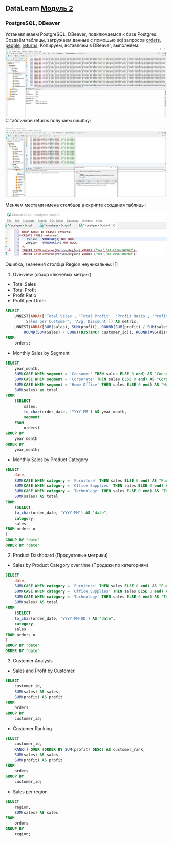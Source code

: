 ## DataLearn [Модуль 2](https://github.com/Data-Learn/data-engineering/blob/master/DE-101%20Modules/Module02/readme.md)
### PostgreSQL, DBeaver
Устанавливаем PostgreSQL, DBeaver, подключаемся к базе Postgres.
Создаём таблицы, загружаем данные с помощью sql запросов [orders](https://github.com/Data-Learn/data-engineering/blob/master/DE-101%20Modules/Module02/DE%20-%20101%20Lab%202.1/orders.sql), [people](https://github.com/Data-Learn/data-engineering/blob/master/DE-101%20Modules/Module02/DE%20-%20101%20Lab%202.1/people.sql), [returns](https://github.com/Data-Learn/data-engineering/blob/master/DE-101%20Modules/Module02/DE%20-%20101%20Lab%202.1/returns.sql).
Копируем, вставляем в DBeaver, выполняем.  
![(https://github.com/ehperminute/DE-101/blob/main/Module2/returns_error.jpg)](https://github.com/ehperminute/DE-101/blob/main/Module2/images/orders_dbeaver.jpg)
С табличкой returns получаем ошибку: 
  
![](https://github.com/ehperminute/DE-101/blob/main/Module2/images/returns_error.jpg)

Меняем местами имена столбцов в скрипте создания таблицы:
  
  ![](https://github.com/ehperminute/DE-101/blob/main/Module2/images/returns_edit.jpg)

Ошибка, значения столбца Region неуникальны:
![]
1. Overview (обзор ключевых метрик)
- Total Sales
- Total Profit
- Profit Ratio
- Profit per Order
```sql
SELECT 
	UNNEST(ARRAY['Total Sales', 'Total Profit', 'Profit Ratio', 'Profit per Order', 
		'Sales per Customer', 'Avg. Discount']) AS metric,
	UNNEST(ARRAY[SUM(sales), SUM(profit), ROUND(SUM(profit) / SUM(sales) * 100, 2), SUM(profit) / COUNT(DISTINCT order_id), 
		ROUND(SUM(Sales) / COUNT(DISTINCT customer_id)), ROUND(AVG(discount) * 100, 2)]) AS value
FROM
	orders;
```
- Monthly Sales by Segment
 
```sql
SELECT
	year_month,
	SUM(CASE WHEN segment = 'Consumer' THEN sales ELSE 0 end) AS "Consumer",
	SUM(CASE WHEN segment = 'Corporate' THEN sales ELSE 0 end) AS "Corporate",
	SUM(CASE WHEN segment = 'Home Office' THEN sales ELSE 0 end) AS "Home Office",
	SUM(sales) as total
FROM 
	(SELECT
		sales,
		to_char(order_date, 'YYYY_MM') AS year_month,
		segment
	FROM
		orders)
GROUP BY
	year_month
ORDER BY 
	year_month;
```
- Monthly Sales by Product Category
  
```sql
SELECT 
	date,
	SUM(CASE WHEN category = 'Furniture' THEN sales ELSE 0 end) AS "Furniture",
	SUM(CASE WHEN category = 'Office Supplies' THEN sales ELSE 0 end) AS "Office Supplies",
	SUM(CASE WHEN category = 'Technology' THEN sales ELSE 0 end) AS "Technology",
	SUM(sales) AS total
FROM 
	(SELECT 
	to_char(order_date, 'YYYY-MM') AS "date",
	category,
	sales
FROM orders o
)
GROUP BY "date"
ORDER BY "date"
```

2. Product Dashboard (Продуктовые метрики)
- Sales by Product Category over time (Продажи по категориям)
```sql
SELECT 
	date,
	SUM(CASE WHEN category = 'Furniture' THEN sales ELSE 0 end) AS "Furniture",
	SUM(CASE WHEN category = 'Office Supplies' THEN sales ELSE 0 end) AS "Office Supplies",
	SUM(CASE WHEN category = 'Technology' THEN sales ELSE 0 end) AS "Technology",
	SUM(sales) AS total
FROM 
	(SELECT 
	to_char(order_date, 'YYYY-MM-DD') AS "date",
	category,
	sales
FROM orders o
)
GROUP BY "date"
ORDER BY "date"
```
3. Customer Analysis
- Sales and Profit by Customer
```sql
SELECT 
	customer_id,
	SUM(sales) AS sales,
	SUM(profit) AS profit
FROM
	orders
GROUP BY
	customer_id;
```
- Customer Ranking
```sql
SELECT 
	customer_id,
	RANK() OVER (ORDER BY SUM(profit) DESC) AS customer_rank,
	SUM(sales) AS sales,
	SUM(profit) AS profit
FROM
	orders
GROUP BY
	customer_id;
```
- Sales per region
```sql
SELECT 
	region,
	SUM(sales) AS sales
FROM
	orders
GROUP BY
	region;
```

